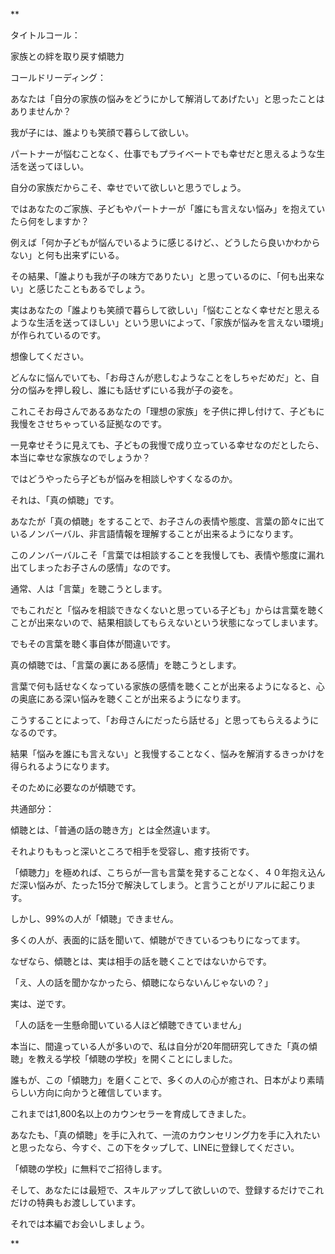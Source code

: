 **

タイトルコール：

家族との絆を取り戻す傾聴力

  

コールドリーディング：

あなたは「自分の家族の悩みをどうにかして解消してあげたい」と思ったことはありませんか？

  

我が子には、誰よりも笑顔で暮らして欲しい。

  

パートナーが悩むことなく、仕事でもプライベートでも幸せだと思えるような生活を送ってほしい。

  

自分の家族だからこそ、幸せでいて欲しいと思うでしょう。

  

ではあなたのご家族、子どもやパートナーが「誰にも言えない悩み」を抱えていたら何をしますか？

  

例えば「何か子どもが悩んでいるように感じるけど、、どうしたら良いかわからない」と何も出来ずにいる。

  

その結果、「誰よりも我が子の味方でありたい」と思っているのに、「何も出来ない」と感じたこともあるでしょう。

  

実はあなたの「誰よりも笑顔で暮らして欲しい」「悩むことなく幸せだと思えるような生活を送ってほしい」という思いによって、「家族が悩みを言えない環境」が作られているのです。

  

想像してください。

  

どんなに悩んでいても、「お母さんが悲しむようなことをしちゃだめだ」と、自分の悩みを押し殺し、誰にも話せずにいる我が子の姿を。

  

これこそお母さんであるあなたの「理想の家族」を子供に押し付けて、子どもに我慢をさせちゃっている証拠なのです。

  

一見幸せそうに見えても、子どもの我慢で成り立っている幸せなのだとしたら、本当に幸せな家族なのでしょうか？

  

ではどうやったら子どもが悩みを相談しやすくなるのか。

  

それは、「真の傾聴」です。

  

あなたが「真の傾聴」をすることで、お子さんの表情や態度、言葉の節々に出ているノンバーバル、非言語情報を理解することが出来るようになります。

  

このノンバーバルこそ「言葉では相談することを我慢しても、表情や態度に漏れ出てしまったお子さんの感情」なのです。

  

通常、人は「言葉」を聴こうとします。

  

でもこれだと「悩みを相談できなくないと思っている子ども」からは言葉を聴くことが出来ないので、結果相談してもらえないという状態になってしまいます。

  

でもその言葉を聴く事自体が間違いです。

  

真の傾聴では、「言葉の裏にある感情」を聴こうとします。

  

言葉で何も話せなくなっている家族の感情を聴くことが出来るようになると、心の奥底にある深い悩みを聴くことが出来るようになります。

  

こうすることによって、「お母さんにだったら話せる」と思ってもらえるようになるのです。

  

結果「悩みを誰にも言えない」と我慢することなく、悩みを解消するきっかけを得られるようになります。

  

そのために必要なのが傾聴です。

  
  

共通部分：

  

傾聴とは、「普通の話の聴き方」とは全然違います。

  

それよりももっと深いところで相手を受容し、癒す技術です。

  

「傾聴力」を極めれば、こちらが一言も言葉を発することなく、４０年抱え込んだ深い悩みが、たった15分で解決してしまう。と言うことがリアルに起こります。

  

しかし、99%の人が「傾聴」できません。

多くの人が、表面的に話を聞いて、傾聴ができているつもりになってます。

  

なぜなら、傾聴とは、実は相手の話を聴くことではないからです。

  

「え、人の話を聞かなかったら、傾聴にならないんじゃないの？」

実は、逆です。

  

「人の話を一生懸命聞いている人ほど傾聴できていません」

  

本当に、間違っている人が多いので、私は自分が20年間研究してきた「真の傾聴」を教える学校「傾聴の学校」を開くことにしました。

  

誰もが、この「傾聴力」を磨くことで、多くの人の心が癒され、日本がより素晴らしい方向に向かうと確信しています。

  

これまでは1,800名以上のカウンセラーを育成してきました。

  

あなたも、「真の傾聴」を手に入れて、一流のカウンセリング力を手に入れたいと思ったなら、今すぐ、この下をタップして、LINEに登録してください。

  
  

「傾聴の学校」に無料でご招待します。

  

そして、あなたには最短で、スキルアップして欲しいので、登録するだけでこれだけの特典もお渡ししています。

  

それでは本編でお会いしましょう。

  
**